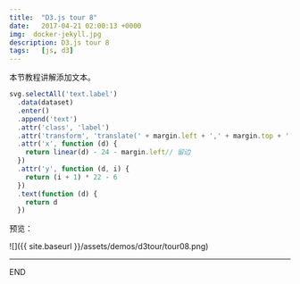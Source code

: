 ```yaml
---
title:  "D3.js tour 8"
date:   2017-04-21 02:00:13 +0000
img:  docker-jekyll.jpg
description: D3.js tour 8
tags:   [js, d3]
---
```

本节教程讲解添加文本。

```js
svg.selectAll('text.label')
  .data(dataset)
  .enter()
  .append('text')
  .attr('class', 'label')
  .attr('transform', 'translate(' + margin.left + ',' + margin.top + ')')
  .attr('x', function (d) {
    return linear(d) - 24 - margin.left// 留边
  })
  .attr('y', function (d, i) {
    return (i + 1) * 22 - 6
  })
  .text(function (d) {
    return d
  })
```

预览：

![]({{ site.baseurl }}/assets/demos/d3tour/tour08.png)

---
END